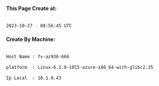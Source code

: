
   
#### This Page Create at:

```bash

2023-10-27 - 08:56:45 UTC

```

#### Create By Machine:

```bash

Host Name : fv-az936-666

platform  : Linux-6.2.0-1015-azure-x86_64-with-glibc2.35

Ip Local  : 10.1.0.43

```

